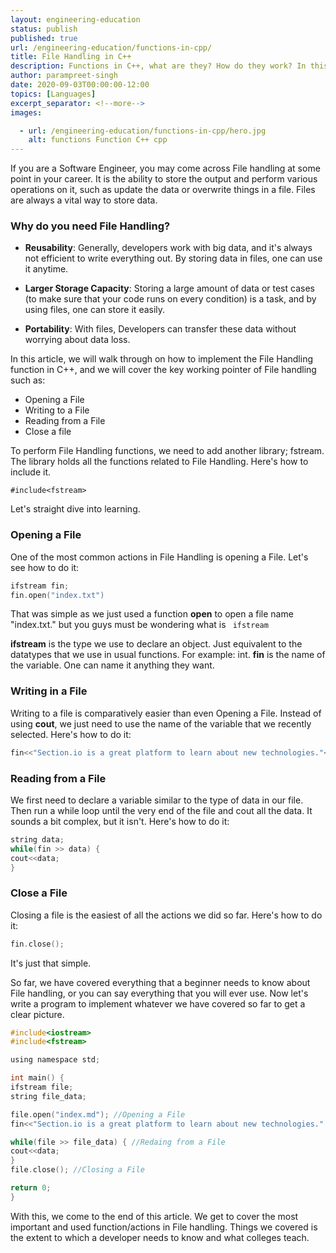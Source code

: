 ```yaml
---
layout: engineering-education
status: publish
published: true
url: /engineering-education/functions-in-cpp/
title: File Handling in C++
description: Functions in C++, what are they? How do they work? In this article we will be going over one of the most fundamental idea in programming.
author: parampreet-singh
date: 2020-09-03T00:00:00-12:00
topics: [Languages]
excerpt_separator: <!--more-->
images:

  - url: /engineering-education/functions-in-cpp/hero.jpg
    alt: functions Function C++ cpp
---
```


If you are a Software Engineer, you may come across File handling at some point in your career. It is the ability to store the output and perform various operations on it, such as update the data or overwrite things in a file. Files are always a vital way to store data.
<!--more-->
### Why do you need File Handling?

* **Reusability**: Generally, developers work with big data, and it's always not efficient to write everything out. By storing data in files, one can use it anytime.

* **Larger Storage Capacity**: Storing a large amount of data or test cases (to make sure that your code runs on every condition) is a task, and by using files, one can store it easily.

* **Portability**: With files, Developers can transfer these data without worrying about data loss. 

In this article, we will walk through on how to implement the File Handling function in C++, and we will cover the key working pointer of File handling such as:

* Opening a File
* Writing to a File
* Reading from a File
* Close a file

To perform File Handling functions, we need to add another library; fstream. The library holds all the functions related to File Handling. Here's how to include it. 

```#include<fstream>```

Let's straight dive into learning.

### Opening a File

One of the most common actions in File Handling is opening a File. Let's see how to do it:

```C
ifstream fin;
fin.open("index.txt") 
```

That was simple as we just used a function **open** to open a file name "index.txt." but you guys must be wondering what is ``` ifstream```

**ifstream** is the type we use to declare an object. Just equivalent to the datatypes that we use in usual functions. For example: int.
**fin** is the name of the variable. One can name it anything they want.

### Writing in a File

Writing to a file is comparatively easier than even Opening a File. Instead of using **cout**, we just need to use the name of the variable that we recently selected. Here's how to do it:

```C
fin<<"Section.io is a great platform to learn about new technologies."<<endl;
```

### Reading from a File

We first need to declare a variable similar to the type of data in our file. Then run a while loop until the very end of the file and cout all the data. It sounds a bit complex, but it isn't. Here's how to do it:

```C
string data;
while(fin >> data) {
cout<<data;
}
```

### Close a File

Closing a file is the easiest of all the actions we did so far. Here's how to do it:

```C
fin.close();
```
It's just that simple.

So far, we have covered everything that a beginner needs to know about File handling, or you can say everything that you will ever use. Now let's write a program to implement whatever we have covered so far to get a clear picture.

```C
#include<iostream>
#include<fstream>

using namespace std;

int main() {
ifstream file; 
string file_data;

file.open("index.md"); //Opening a File
fin<<"Section.io is a great platform to learn about new technologies." //Writing in a File

while(file >> file_data) { //Redaing from a File
cout<<data;
}
file.close(); //Closing a File

return 0;
}
```

With this, we come to the end of this article. We get to cover the most important and used function/actions in File handling. Things we covered is the extent to which a developer needs to know and what colleges teach.

